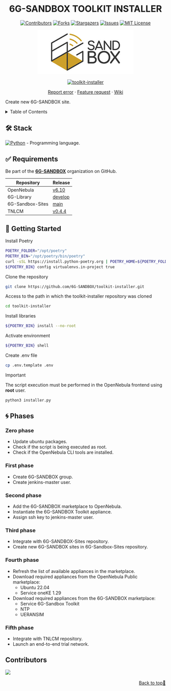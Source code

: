 <a name="readme-top"></a>

<div align="center">

  # 6G-SANDBOX TOOLKIT INSTALLER <!-- omit in toc -->

  [![Contributors][contributors-shield]][contributors-url]
  [![Forks][forks-shield]][forks-url]
  [![Stargazers][stars-shield]][stars-url]
  [![Issues][issues-shield]][issues-url]
  [![MIT License][license-shield]][license-url]

  <a href="https://github.com/6G-SANDBOX/toolkit-installer"><img src="./images/logo.png" width="300" title="toolkit-installer"></a>

  [![toolkit-installer][toolkit-installer-badge]][toolkit-installer-url]

  [Report error](https://github.com/6G-SANDBOX/toolkit-installer/issues/new?assignees=&labels=&projects=&template=bug_report.md) · [Feature request](https://github.com/6G-SANDBOX/toolkit-installer/issues/new?assignees=&labels=&projects=&template=feature_request.md) · [Wiki](https://github.com/6G-SANDBOX/toolkit-installer/wiki)
</div>

Create new 6G-SANDBOX site.

<details>
<summary>Table of Contents</summary>

- [:hammer\_and\_wrench: Stack](#hammer_and_wrench-stack)
- [:white\_check\_mark: Requirements](#white_check_mark-requirements)
- [:rocket: Getting Started](#rocket-getting-started)
- [:cyclone: Phases](#cyclone-phases)
  - [Zero phase](#zero-phase)
  - [First phase](#first-phase)
  - [Second phase](#second-phase)
  - [Third phase](#third-phase)
  - [Fourth phase](#fourth-phase)
  - [Fifth phase](#fifth-phase)

</details>

## :hammer_and_wrench: Stack
[![Python][python-badge]][python-url] - Programming language.

## :white_check_mark: Requirements

Be part of the [**6G-SANDBOX**](https://github.com/6G-SANDBOX) organization on GitHub.

| Repository       | Release                                                                                |
| ---------------- | -------------------------------------------------------------------------------------- |
| OpenNebula       | [v6.10](https://github.com/OpenNebula/one/releases/tag/release-6.10.0)                 |
| 6G-Library       | [develop](https://github.com/6G-SANDBOX/6G-Library/tree/develop)                       |
| 6G-Sandbox-Sites | [main](https://github.com/6G-SANDBOX/6G-Sandbox-Sites)                                 |
| TNLCM            | [v0.4.4](https://github.com/6G-SANDBOX/TNLCM/releases/tag/v0.4.4)                      |

## :rocket: Getting Started

Install Poetry

```bash
POETRY_FOLDER="/opt/poetry"
POETRY_BIN="/opt/poetry/bin/poetry"
curl -sSL https://install.python-poetry.org | POETRY_HOME=${POETRY_FOLDER} python3 -
${POETRY_BIN} config virtualenvs.in-project true
```

Clone the repository

```bash
git clone https://github.com/6G-SANDBOX/toolkit-installer.git
```

Access to the path in which the toolkit-installer repository was cloned 

```bash
cd toolkit-installer
```

Install libraries

```bash
${POETRY_BIN} install --no-root
```

Activate environment

```bash
${POETRY_BIN} shell
```

Create .env file

```bash
cp .env.template .env
```

> [!IMPORTANT]
> The script execution must be performed in the OpenNebula frontend using **root** user.

```bash
python3 installer.py
```

## :cyclone: Phases

### Zero phase

- Update ubuntu packages.
- Check if the script is being executed as root.
- Check if the OpenNebula CLI tools are installed.

### First phase

- Create 6G-SANDBOX group.
- Create jenkins-master user.

### Second phase

- Add the 6G-SANDBOX marketplace to OpenNebula.
- Instantiate the 6G-SANDBOX Toolkit appliance.
- Assign ssh key to jenkins-master user.

### Third phase

- Integrate with 6G-SANDBOX-Sites repository.
- Create new 6G-SANDBOX sites in 6G-Sandbox-Sites repository.

### Fourth phase

- Refresh the list of available appliances in the marketplace.
- Download required appliances from the OpenNebula Public marketplace:
  - Ubuntu 22.04
  - Service oneKE 1.29
- Download required appliances from the 6G-SANDBOX marketplace:
  - Service 6G-Sandbox Toolkit
  - NTP
  - UERANSIM

### Fifth phase

- Integrate with TNLCM repository.
- Launch an end-to-end trial network.

## Contributors <!-- omit in toc -->

<a href="https://github.com/6G-SANDBOX/toolkit-installer/graphs/contributors">
  <img src="https://contrib.rocks/image?repo=6G-SANDBOX/toolkit-installer" />
</a>

<p align="right"><a href="#readme-top">Back to top&#x1F53C;</a></p>

<!-- Urls, Shields and Badges -->
[toolkit-installer-badge]: https://img.shields.io/badge/toolkit--installer-v0.1.0-blue
[toolkit-installer-url]: https://github.com/6G-SANDBOX/toolkit-installer/releases/tag/v0.1.0
[python-badge]: https://img.shields.io/badge/Python-3.13.0-blue?style=for-the-badge&logo=python&logoColor=white&labelColor=3776AB
[python-url]: https://www.python.org/downloads/release/python-3130/
[contributors-shield]: https://img.shields.io/github/contributors/6G-SANDBOX/toolkit-installer.svg?style=for-the-badge
[contributors-url]: https://github.com/6G-SANDBOX/toolkit-installer/graphs/contributors
[forks-shield]: https://img.shields.io/github/forks/6G-SANDBOX/toolkit-installer.svg?style=for-the-badge
[forks-url]: https://github.com/6G-SANDBOX/toolkit-installer/network/members
[stars-shield]: https://img.shields.io/github/stars/6G-SANDBOX/toolkit-installer.svg?style=for-the-badge
[stars-url]: https://github.com/6G-SANDBOX/toolkit-installer/stargazers
[issues-shield]: https://img.shields.io/github/issues/6G-SANDBOX/toolkit-installer.svg?style=for-the-badge
[issues-url]: https://github.com/6G-SANDBOX/toolkit-installer/issues
[license-shield]: https://img.shields.io/badge/License-Apache%202.0-green.svg?style=for-the-badge
[license-url]: https://github.com/6G-SANDBOX/toolkit-installer/blob/main/LICENSE
